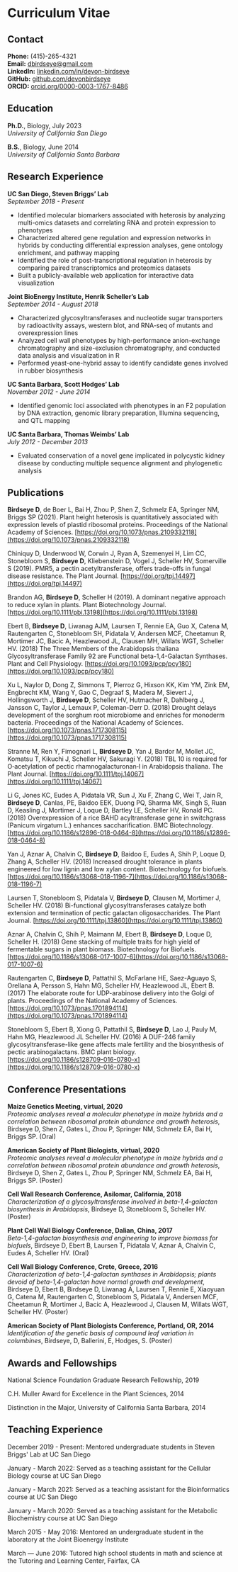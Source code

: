 # Curriculum Vitae

## Contact

**Phone:** (415)-265-4321<br>
**Email:** dbirdseye@gmail.com<br>
**LinkedIn:** [linkedin.com/in/devon-birdseye](linkedin.com/in/devon-birdseye)<br>
**GitHub:** [github.com/devonbirdseye](github.com/devonbirdseye)<br>
**ORCID:** [orcid.org/0000-0003-1767-8486](orcid.org/0000-0003-1767-8486)

## Education

**Ph.D.**, Biology, July 2023<br>
*University of California San Diego*

**B.S.**, Biology, June 2014<br>
*University of California Santa Barbara*

## Research Experience

**UC San Diego, Steven Briggs’ Lab**<br>
*September 2018 - Present*<br>
* Identified molecular biomarkers associated with heterosis by analyzing multi-omics datasets and correlating RNA and protein expression to phenotypes
* Characterized altered gene regulation and expression networks in hybrids by conducting differential expression analyses, gene ontology enrichment, and pathway mapping
* Identified the role of post-transcriptional regulation in heterosis by comparing paired transcriptomics and proteomics datasets
* Built a publicly-available web application for interactive data visualization

**Joint BioEnergy Institute, Henrik Scheller’s Lab**<br>
*September 2014 - August 2018*<br>
* Characterized glycosyltransferases and nucleotide sugar transporters by radioactivity assays, western blot, and RNA-seq of mutants and overexpression lines
* Analyzed cell wall phenotypes by high-performance anion-exchange chromatography and size-exclusion chromatography, and conducted data analysis and visualization in R
* Performed yeast-one-hybrid assay to identify candidate genes involved in rubber biosynthesis

**UC Santa Barbara, Scott Hodges’ Lab**<br>
*November 2012 - June 2014*<br>
* Identified genomic loci associated with phenotypes in an F2 population by DNA extraction, genomic library preparation, Illumina sequencing, and QTL mapping

**UC Santa Barbara, Thomas Weimbs’ Lab**<br>
*July 2012 - December 2013*<br>
* Evaluated conservation of a novel gene implicated in polycystic kidney disease by conducting multiple sequence alignment and phylogenetic analysis

## Publications

**Birdseye D**, de Boer L, Bai H, Zhou P, Shen Z, Schmelz EA, Springer NM, Briggs SP (2021). Plant height heterosis is quantitatively associated with expression levels of plastid ribosomal proteins. Proceedings of the National Academy of Sciences. [https://doi.org/10.1073/pnas.2109332118](https://doi.org/10.1073/pnas.2109332118)

Chiniquy D, Underwood W, Corwin J, Ryan A, Szemenyei H, Lim CC, Stonebloom S, **Birdseye D**, Kliebenstein D, Vogel J, Scheller HV, Somerville S (2019). PMR5, a pectin acetyltransferase, offers trade-offs in fungal disease resistance. The Plant Journal. [https://doi.org/tpj.14497](https://doi.org/tpj.14497)

Brandon AG, **Birdseye D**, Scheller H (2019). A dominant negative approach to reduce xylan in plants. Plant Biotechnology Journal. [https://doi.org/10.1111/pbi.13198](https://doi.org/10.1111/pbi.13198)

Ebert B, **Birdseye D**, Liwanag AJM, Laursen T, Rennie EA, Guo X, Catena M, Rautengarten C, Stonebloom SH, Pidatala V, Andersen MCF, Cheetamun R, Mortimer JC, Bacic A, Heazlewood JL, Clausen MH, Willats WGT, Scheller HV. (2018) The Three Members of the Arabidopsis thaliana Glycosyltransferase Family 92 are Functional beta-1,4-Galactan Synthases. Plant and Cell Physiology. [https://doi.org/10.1093/pcp/pcy180](https://doi.org/10.1093/pcp/pcy180)

Xu L, Naylor D, Dong Z, Simmons T, Pierroz G, Hixson KK, Kim YM, Zink EM, Engbrecht KM, Wang Y, Gao C, Degraaf S, Madera M, Sievert J, Hollingsworth J, **Birdseye D**, Scheller HV, Hutmacher R, Dahlberg J, Jansson C, Taylor J, Lemaux P, Coleman-Derr D. (2018) Drought delays development of the sorghum root microbiome and enriches for monoderm bacteria. Proceedings of the National Academy of Sciences. [https://doi.org/10.1073/pnas.1717308115](https://doi.org/10.1073/pnas.1717308115)

Stranne M, Ren Y, Fimognari L, **Birdseye D**, Yan J, Bardor M, Mollet JC, Komatsu T, Kikuchi J, Scheller HV, Sakuragi Y. (2018) TBL 10 is required for O‐acetylation of pectic rhamnogalacturonan‐I in Arabidopsis thaliana. The Plant Journal. [https://doi.org/10.1111/tpj.14067](https://doi.org/10.1111/tpj.14067)

Li G, Jones KC, Eudes A, Pidatala VR, Sun J, Xu F, Zhang C, Wei T, Jain R, **Birdseye D**, Canlas, PE, Baidoo EEK, Duong PQ, Sharma MK, Singh S, Ruan D, Keasling J, Mortimer J, Loque D, Bartley LE, Scheller HV, Ronald PC. (2018) Overexpression of a rice BAHD acyltransferase gene in switchgrass (Panicum virgatum L.) enhances saccharification. BMC Biotechnology. [https://doi.org/10.1186/s12896-018-0464-8](https://doi.org/10.1186/s12896-018-0464-8)

Yan J, Aznar A, Chalvin C, **Birdseye D**, Baidoo E, Eudes A, Shih P, Loque D, Zhang A, Scheller HV. (2018) Increased drought tolerance in plants engineered for low lignin and low xylan content. Biotechnology for biofuels. [https://doi.org/10.1186/s13068-018-1196-7](https://doi.org/10.1186/s13068-018-1196-7)

Laursen T, Stonebloom S, Pidatala V, **Birdseye D**, Clausen M, Mortimer J, Scheller HV. (2018) Bi-functional glycosyltransferases catalyze both extension and termination of pectic galactan oligosaccharides. The Plant Journal.  [https://doi.org/10.1111/tpj.13860](https://doi.org/10.1111/tpj.13860)

Aznar A, Chalvin C, Shih P, Maimann M, Ebert B, **Birdseye D**, Loque D, Scheller H. (2018) Gene stacking of multiple traits for high yield of fermentable sugars in plant biomass. Biotechnology for Biofuels. [https://doi.org/10.1186/s13068-017-1007-6](https://doi.org/10.1186/s13068-017-1007-6)

Rautengarten C, **Birdseye D**, Pattathil S, McFarlane HE, Saez-Aguayo S, Orellana A, Persson S, Hahn MG, Scheller HV, Heazlewood JL, Ebert B. (2017) The elaborate route for UDP-arabinose delivery into the Golgi of plants. Proceedings of the National Academy of Sciences. [https://doi.org/10.1073/pnas.1701894114](https://doi.org/10.1073/pnas.1701894114)

Stonebloom S, Ebert B, Xiong G, Pattathil S, **Birdseye D**, Lao J, Pauly M, Hahn MG, Heazlewood JL Scheller HV. (2016) A DUF-246 family glycosyltransferase-like gene affects male fertility and the biosynthesis of pectic arabinogalactans. BMC plant biology. [https://doi.org/10.1186/s128709-016-0780-x](https://doi.org/10.1186/s128709-016-0780-x)

## Conference Presentations

**Maize Genetics Meeting, virtual, 2020**<br>
*Proteomic analyses reveal a molecular phenotype in maize hybrids and a correlation between ribosomal protein abundance and growth heterosis*, Birdseye D, Shen Z, Gates L, Zhou P, Springer NM, Schmelz EA, Bai H, Briggs SP. (Oral)

**American Society of Plant Biologists, virtual, 2020**<br>
*Proteomic analyses reveal a molecular phenotype in maize hybrids and a correlation between ribosomal protein abundance and growth heterosis*, Birdseye D, Shen Z, Gates L, Zhou P, Springer NM, Schmelz EA, Bai H, Briggs SP. (Poster)

**Cell Wall Research Conference, Asilomar, California, 2018**<br>
*Characterization of a glycosyltransferase involved in beta-1,4-galactan biosynthesis in Arabidopsis*, Birdseye D, Stonebloom S, Scheller HV. (Poster)

**Plant Cell Wall Biology Conference, Dalian, China, 2017**<br>
*Beta-1,4-galactan biosynthesis and engineering to improve biomass for biofuels*, Birdseye D, Ebert B, Laursen T, Pidatala V, Aznar A, Chalvin C, Eudes A, Scheller HV. (Oral)

**Cell Wall Biology Conference, Crete, Greece, 2016**<br>
*Characterization of beta-1,4-galactan synthases in Arabidopsis; plants devoid of beta-1,4-galactan have normal growth and development*, Birdseye D, Ebert B, Birdseye D, Liwanag A, Laursen T, Rennie E, Xiaoyuan G, Catena M, Rautengarten C, Stonebloom S, Pidatala V, Andersen MCF, Cheetamun R, Mortimer J, Bacic A, Heazlewood J, Clausen M, Willats WGT, Scheller HV. (Poster)

**American Society of Plant Biologists Conference, Portland, OR, 2014**<br>
*Identification of the genetic basis of compound leaf variation in columbines*, Birdseye, D, Ballerini, E, Hodges, S. (Poster)

## Awards and Fellowships

National Science Foundation Graduate Research Fellowship, 2019

C.H. Muller Award for Excellence in the Plant Sciences, 2014

Distinction in the Major, University of California Santa Barbara, 2014

## Teaching Experience

December 2019 - Present: Mentored undergraduate students in Steven Briggs' Lab at UC San Diego

January - March 2022: Served as a teaching assistant for the Cellular Biology course at UC San Diego

January - March 2021: Served as a teaching assistant for the Bioinformatics course at UC San Diego

January - March 2020: Served as a teaching assistant for the Metabolic Biochemistry course at UC San Diego

March 2015 - May 2016: Mentored an undergraduate student in the laboratory at the Joint Bioenergy Institute

March — June 2016: Tutored high school students in math and science at the Tutoring and Learning Center, Fairfax, CA
